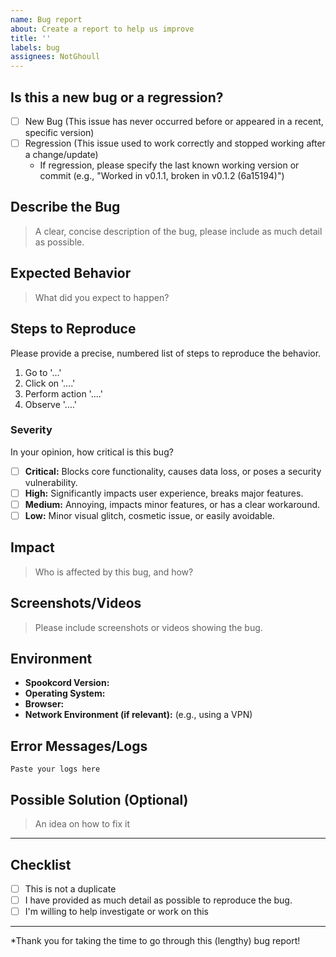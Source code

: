 ```yaml
---
name: Bug report
about: Create a report to help us improve
title: ''
labels: bug
assignees: NotGhoull
---
```


## Is this a new bug or a regression?

- [ ] New Bug (This issue has never occurred before or appeared in a recent, specific version)
- [ ] Regression (This issue used to work correctly and stopped working after a change/update)
  - If regression, please specify the last known working version or commit (e.g., "Worked in v0.1.1, broken in v0.1.2 (6a15194)")

## Describe the Bug

> A clear, concise description of the bug, please include as much detail as possible.

## Expected Behavior

> What did you expect to happen?

## Steps to Reproduce

Please provide a precise, numbered list of steps to reproduce the behavior.

1.  Go to '...'
2.  Click on '....'
3.  Perform action '....'
4.  Observe '....'

### Severity

In your opinion, how critical is this bug?

- [ ] **Critical:** Blocks core functionality, causes data loss, or poses a security vulnerability.
- [ ] **High:** Significantly impacts user experience, breaks major features.
- [ ] **Medium:** Annoying, impacts minor features, or has a clear workaround.
- [ ] **Low:** Minor visual glitch, cosmetic issue, or easily avoidable.

## Impact

> Who is affected by this bug, and how?

## Screenshots/Videos

> Please include screenshots or videos showing the bug.

## Environment

- **Spookcord Version:**
- **Operating System:**
- **Browser:**
- **Network Environment (if relevant):** (e.g., using a VPN)

## Error Messages/Logs

```text
Paste your logs here
```

## Possible Solution (Optional)

> An idea on how to fix it

---

## Checklist

- [ ] This is not a duplicate
- [ ] I have provided as much detail as possible to reproduce the bug.
- [ ] I'm willing to help investigate or work on this

---

\*Thank you for taking the time to go through this (lengthy) bug report!
